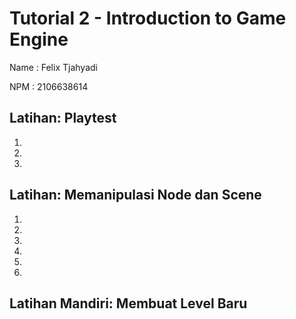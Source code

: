 # Tutorial 2 - Introduction to Game Engine

Name : Felix Tjahyadi

NPM : 2106638614

## Latihan: Playtest
1.
2.
3.

## Latihan: Memanipulasi Node dan Scene
1.
2.
3.
4.
5.
6.

## Latihan Mandiri: Membuat Level Baru
